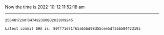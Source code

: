 Now the time is 2022-10-12 11:52:18 am

---

<small>25648172601647492360802033819245</small>

```txt
Latest commit SHA is: 80ff71e71f65a65bd98d55cee5df26b584423195
```
